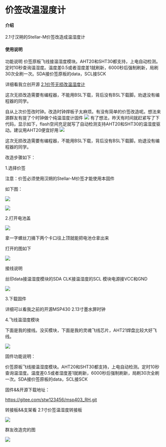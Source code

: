 # 价签改温湿度计

#### 介绍
2.1寸汉朔的Stellar-M价签改造成温湿度计

#### 使用说明
功能说明
价签原板飞线接温湿度模块。AHT20和SHT30都支持，上电自动检测。定时10秒查询温湿度。温度差0.5或者湿度差1就刷新，6000秒后强制刷新，局刷30次全刷一次。SDA接价签原板的data，SCL接SCK

详细看我立创开源 [2.1价签无损改温湿度计](https://oshwhub.com/article/2.1jia-qian-wu-sun-gai-wen-shi-du-ji)


这次无损改造需要有编程器，不能用BSL下载，背后没有BSL下载脚。劝退没有编程器的同学。



 自从上次价签改时钟。改造时钟焊板子太麻烦。有没有简单的价签改造呢。想法来源群友有提了个时钟做个纯温湿度计固件
 ![](/img/SzJ0ex4aVH5GFPRmfOqg4mmK8UunhUyEKSqnvMa9.png)
有了想法，昨天有时间就赶紧写了下代码，显示如下，flash空间充足就写了自动检测支持AHT20和SHT30的温湿度驱动。建议用AHT20便宜好用
![](/img/RTEuSl64pivBESl7vwZ9IaONUbARZWaG9xVZyNpr.png)

这次无损改造需要有编程器，不能用BSL下载，背后没有BSL下载脚。劝退没有编程器的同学。

改造步骤如下：

1.选择价签

注意：价签必须使用汉朔的Stellar-M价签才能使用本固件

如下图：

![](/img/Ph4P2bXSnocekVDA3kpzbbT1sPskz65Iqa2BGXUQ.png)

![](/img/9I4Wjix19xjLxvq5opGlnU1fQqBr9x1mzUyaIzWe.png)

 

2.打开电池盖

 

![](/img/o2WvGupocqcR5Zdp7TrnZaf9VqT0N2TIiH9lsbGF.png)

拿一字螺丝刀捅下两个卡口往上顶就能把电池仓拿出来

打开的图如下

![](/img/uKGh6E9HhagGPCEYQ2mRlfbv7q0mfCQyUfdtAaLA.png)

 

接线说明

丝印data接温湿度模块的SDA  CLK接温湿度的SCL    模块电源接VCC和GND

![](/img/mujqu9DvZw94qmUuMI6sva96FFNFpM2nHD7iAz14.png)

 

3.下载固件

详细可以看我之前的开源MSP430 2.13寸墨水屏时钟

 

4.飞线温湿度模块

下面是我的接线。没买模块，下面是我的灵魂飞线芯片，AHT21焊盘比较大好飞线。

![](/img/J2Qu00x1jzzr3e9mnSgkBk7TDR7i8XctX8lZc3ek.png)

 

固件功能说明：

价签原板飞线接温湿度模块。AHT20和SHT30都支持，上电自动检测。定时10秒查询温湿度。温度差0.5或者湿度差1就刷新，6000秒后强制刷新，局刷30次全刷一次。SDA接价签原板的data，SCL接SCK

固件&&开源下载地址：

https://gitee.com/stw123456/msp403_RH.git

 

转接板&&支架看  2.1寸价签温湿度转接板

![](/img/eIeVJ9MY5szijvGcVMeCpdQhzaKpNYbDYxk5kncf.png)

 

 

群友改造完的图

![](/img/mefcIiHe3tifLf2jgXjNMjp0z6CgckabxHujtH28.png)

 

 
